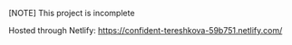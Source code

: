 [NOTE] This project is incomplete

Hosted through Netlify:
https://confident-tereshkova-59b751.netlify.com/
